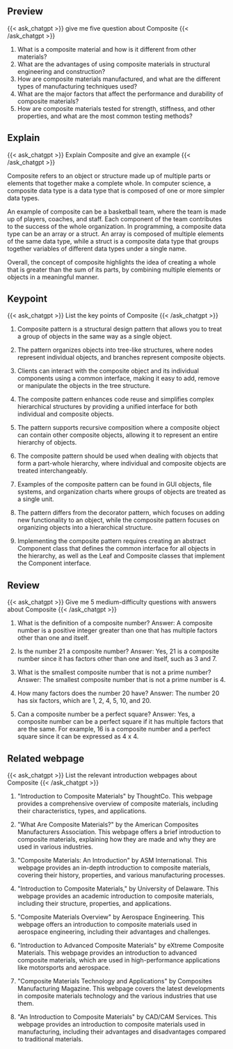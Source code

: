 ## Preview
{{< ask_chatgpt >}}
give me five question about Composite
{{< /ask_chatgpt >}}



1. What is a composite material and how is it different from other materials?
2. What are the advantages of using composite materials in structural engineering and construction?
3. How are composite materials manufactured, and what are the different types of manufacturing techniques used?
4. What are the major factors that affect the performance and durability of composite materials?
5. How are composite materials tested for strength, stiffness, and other properties, and what are the most common testing methods?   

## Explain
{{< ask_chatgpt >}}
Explain Composite and give an example
{{< /ask_chatgpt >}}



Composite refers to an object or structure made up of multiple parts or elements that together make a complete whole. In computer science, a composite data type is a data type that is composed of one or more simpler data types. 

An example of composite can be a basketball team, where the team is made up of players, coaches, and staff. Each component of the team contributes to the success of the whole organization. In programming, a composite data type can be an array or a struct. An array is composed of multiple elements of the same data type, while a struct is a composite data type that groups together variables of different data types under a single name. 

Overall, the concept of composite highlights the idea of creating a whole that is greater than the sum of its parts, by combining multiple elements or objects in a meaningful manner.   

## Keypoint
{{< ask_chatgpt >}}
List the key points of Composite
{{< /ask_chatgpt >}}



1. Composite pattern is a structural design pattern that allows you to treat a group of objects in the same way as a single object. 

2. The pattern organizes objects into tree-like structures, where nodes represent individual objects, and branches represent composite objects. 

3. Clients can interact with the composite object and its individual components using a common interface, making it easy to add, remove or manipulate the objects in the tree structure. 

4. The composite pattern enhances code reuse and simplifies complex hierarchical structures by providing a unified interface for both individual and composite objects. 

5. The pattern supports recursive composition where a composite object can contain other composite objects, allowing it to represent an entire hierarchy of objects. 

6. The composite pattern should be used when dealing with objects that form a part-whole hierarchy, where individual and composite objects are treated interchangeably. 

7. Examples of the composite pattern can be found in GUI objects, file systems, and organization charts where groups of objects are treated as a single unit. 

8. The pattern differs from the decorator pattern, which focuses on adding new functionality to an object, while the composite pattern focuses on organizing objects into a hierarchical structure. 

9. Implementing the composite pattern requires creating an abstract Component class that defines the common interface for all objects in the hierarchy, as well as the Leaf and Composite classes that implement the Component interface.   

## Review
{{< ask_chatgpt >}}
Give me 5 medium-difficulty questions with answers about Composite
{{< /ask_chatgpt >}}



1. What is the definition of a composite number?
Answer: A composite number is a positive integer greater than one that has multiple factors other than one and itself.

2. Is the number 21 a composite number?
Answer: Yes, 21 is a composite number since it has factors other than one and itself, such as 3 and 7.

3. What is the smallest composite number that is not a prime number?
Answer: The smallest composite number that is not a prime number is 4.

4. How many factors does the number 20 have?
Answer: The number 20 has six factors, which are 1, 2, 4, 5, 10, and 20.

5. Can a composite number be a perfect square?
Answer: Yes, a composite number can be a perfect square if it has multiple factors that are the same. For example, 16 is a composite number and a perfect square since it can be expressed as 4 x 4.   

## Related webpage
{{< ask_chatgpt >}}
List the relevant introduction webpages about Composite
{{< /ask_chatgpt >}}



1. "Introduction to Composite Materials" by ThoughtCo. This webpage provides a comprehensive overview of composite materials, including their characteristics, types, and applications.

2. "What Are Composite Materials?" by the American Composites Manufacturers Association. This webpage offers a brief introduction to composite materials, explaining how they are made and why they are used in various industries.

3. "Composite Materials: An Introduction" by ASM International. This webpage provides an in-depth introduction to composite materials, covering their history, properties, and various manufacturing processes.

4. "Introduction to Composite Materials," by University of Delaware. This webpage provides an academic introduction to composite materials, including their structure, properties, and applications.

5. "Composite Materials Overview" by Aerospace Engineering. This webpage offers an introduction to composite materials used in aerospace engineering, including their advantages and challenges.

6. "Introduction to Advanced Composite Materials" by eXtreme Composite Materials. This webpage provides an introduction to advanced composite materials, which are used in high-performance applications like motorsports and aerospace.

7. "Composite Materials Technology and Applications" by Composites Manufacturing Magazine. This webpage covers the latest developments in composite materials technology and the various industries that use them.

8. "An Introduction to Composite Materials" by CAD/CAM Services. This webpage provides an introduction to composite materials used in manufacturing, including their advantages and disadvantages compared to traditional materials.   

